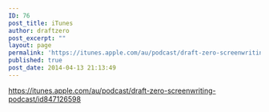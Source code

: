 ```yaml
---
ID: 76
post_title: iTunes
author: draftzero
post_excerpt: ""
layout: page
permalink: 'https://itunes.apple.com/au/podcast/draft-zero-screenwriting-podcast/id847126598#new_tab'
published: true
post_date: 2014-04-13 21:13:49
---
```

https://itunes.apple.com/au/podcast/draft-zero-screenwriting-podcast/id847126598